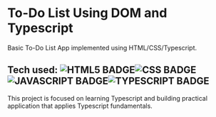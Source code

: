 # To-Do List Using DOM and Typescript

Basic To-Do List App implemented using HTML/CSS/Typescript.

## Tech used: ![HTML5 BADGE](https://img.shields.io/static/v1?label=|&message=HTML5&color=23555f&style=plastic&logo=html5)![CSS BADGE](https://img.shields.io/static/v1?label=|&message=CSS3&color=285f65&style=plastic&logo=css3)![JAVASCRIPT BADGE](https://img.shields.io/static/v1?label=|&message=JAVASCRIPT&color=3c7f5d&style=plastic&logo=javascript)![TYPESCRIPT BADGE](https://img.shields.io/static/v1?label=%7C&message=TYPESCRIPT&color=3c7f5d&style=plastic&logo=typescript)

This project is focused on learning Typescript and building practical application that applies Typescript fundamentals.

